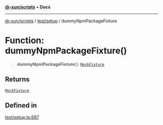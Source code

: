 [**@-xun/scripts**](../../../README.md) • **Docs**

***

[@-xun/scripts](../../../README.md) / [test/setup](../README.md) / dummyNpmPackageFixture

# Function: dummyNpmPackageFixture()

> **dummyNpmPackageFixture**(): [`MockFixture`](../interfaces/MockFixture.md)

## Returns

[`MockFixture`](../interfaces/MockFixture.md)

## Defined in

[test/setup.ts:687](https://github.com/Xunnamius/xscripts/blob/d6d7a7ba960d4afbaeb1cb7202a4cb4c1a4e6c33/test/setup.ts#L687)
